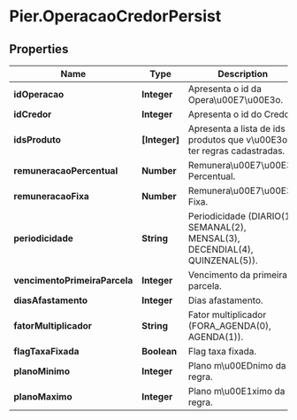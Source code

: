 # Pier.OperacaoCredorPersist

## Properties
Name | Type | Description | Notes
------------ | ------------- | ------------- | -------------
**idOperacao** | **Integer** | Apresenta o id da Opera\u00E7\u00E3o. | [optional] 
**idCredor** | **Integer** | Apresenta o id do Credor. | [optional] 
**idsProduto** | **[Integer]** | Apresenta a lista de ids produtos que v\u00E3o ter regras cadastradas. | [optional] 
**remuneracaoPercentual** | **Number** | Remunera\u00E7\u00E3o Percentual. | [optional] 
**remuneracaoFixa** | **Number** | Remunera\u00E7\u00E3o Fixa. | [optional] 
**periodicidade** | **String** | Periodicidade (DIARIO(1), SEMANAL(2), MENSAL(3), DECENDIAL(4), QUINZENAL(5)). | [optional] 
**vencimentoPrimeiraParcela** | **Integer** | Vencimento da primeira parcela. | [optional] 
**diasAfastamento** | **Integer** | Dias afastamento. | [optional] 
**fatorMultiplicador** | **String** | Fator multiplicador (FORA_AGENDA(0), AGENDA(1)). | [optional] 
**flagTaxaFixada** | **Boolean** | Flag taxa fixada. | [optional] 
**planoMinimo** | **Integer** | Plano m\u00EDnimo da regra. | [optional] 
**planoMaximo** | **Integer** | Plano m\u00E1ximo da regra. | [optional] 


